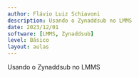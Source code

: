 ```yaml
---
author: Flávio Luiz Schiavoni
description: Usando o Zynaddsub no LMMS
date: 2023/12/01
software: [LMMS, Zynaddsub]
level: Básico
layout: aulas
---
```


Usando o Zynaddsub no LMMS

